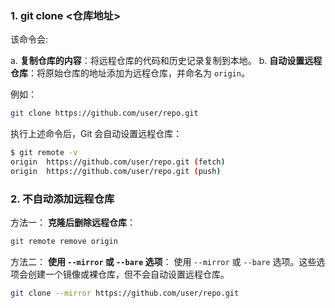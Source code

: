 ### 1. git clone <仓库地址>

该命令会:

a. **复制仓库的内容**：将远程仓库的代码和历史记录复制到本地。
b. **自动设置远程仓库**：将原始仓库的地址添加为远程仓库，并命名为 `origin`。

例如：

```bash
git clone https://github.com/user/repo.git
```

执行上述命令后，Git 会自动设置远程仓库：

```bash
$ git remote -v
origin  https://github.com/user/repo.git (fetch)
origin  https://github.com/user/repo.git (push)
```

### 2. 不自动添加远程仓库

方法一： **克隆后删除远程仓库**：

   ```bash
   git remote remove origin
   ```

方法二： **使用 `--mirror` 或 `--bare` 选项**：
   使用 `--mirror` 或 `--bare` 选项。这些选项会创建一个镜像或裸仓库，但不会自动设置远程仓库。

   ```bash
   git clone --mirror https://github.com/user/repo.git
   ```
